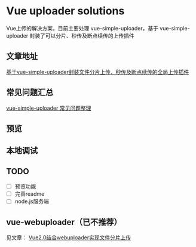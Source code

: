 # Vue uploader solutions

Vue上传的解决方案，目前主要处理 vue-simple-uploader，基于 vue-simple-uploader 封装了可以分片、秒传及断点续传的上传插件

## 文章地址

[基于vue-simple-uploader封装文件分片上传、秒传及断点续传的全局上传插件](https://www.cnblogs.com/xiahj/p/vue-simple-uploader.html)

## 常见问题汇总

[vue-simple-uploader 常见问题整理](https://www.cnblogs.com/xiahj/p/15950975.html)

## 预览

## 本地调试

## TODO

* [ ] 预览功能
* [ ] 完善readme
* [ ] node.js服务端

## vue-webuploader（已不推荐）

见文章：
[Vue2.0结合webuploader实现文件分片上传](https://www.cnblogs.com/xiahj/p/8529545.html)
